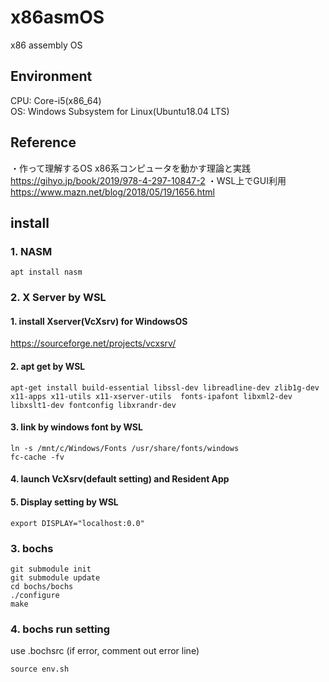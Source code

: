# x86asmOS
x86 assembly OS

## Environment
CPU: Core-i5(x86_64)<br>
OS: Windows Subsystem for Linux(Ubuntu18.04 LTS)

## Reference
・作って理解するOS x86系コンピュータを動かす理論と実践<br>
<https://gihyo.jp/book/2019/978-4-297-10847-2>
・WSL上でGUI利用<br>
<https://www.mazn.net/blog/2018/05/19/1656.html>

## install
### 1. NASM
```
apt install nasm
```
### 2. X Server by WSL
#### 1. install Xserver(VcXsrv) for WindowsOS<br>
<https://sourceforge.net/projects/vcxsrv/><br>
#### 2. apt get by WSL
```
apt-get install build-essential libssl-dev libreadline-dev zlib1g-dev x11-apps x11-utils x11-xserver-utils  fonts-ipafont libxml2-dev libxslt1-dev fontconfig libxrandr-dev
```
#### 3. link by windows font by WSL<br>
```
ln -s /mnt/c/Windows/Fonts /usr/share/fonts/windows
fc-cache -fv
```
#### 4. launch VcXsrv(default setting) and Resident App
#### 5. Display setting by WSL
```
export DISPLAY="localhost:0.0"
```

### 3. bochs
```
git submodule init
git submodule update
cd bochs/bochs
./configure
make
```

### 4. bochs run setting
use .bochsrc (if error, comment out error line)<br>
```
source env.sh
```
